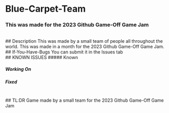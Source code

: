 # Blue-Carpet-Team
### This was made for the 2023 Github Game-Off Game Jam
<br>
## Description
This was made by a small team of people all throughout the world. This was made in a month for the 2023 Github Game-Off Game Jam.
<br>
## If-You-Have-Bugs
You can submit it in the Issues tab
<br>
## KNOWN ISSUES
##### Known

##### Working On

##### Fixed

<br>
## TL:DR
Game made by a small team for the 2023 Github Game-Off Game Jam
